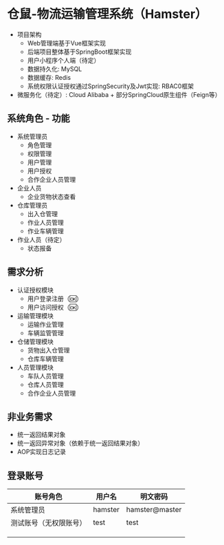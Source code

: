 # 仓鼠-物流运输管理系统（Hamster）
- 项目架构
  - Web管理端基于Vue框架实现
  - 后端项目整体基于SpringBoot框架实现
  - 用户小程序个人端（待定）
  - 数据持久化: MySQL
  - 数据缓存: Redis
  - 系统权限认证授权通过SpringSecurity及Jwt实现: RBAC0框架
- 微服务化（待定）: Cloud Alibaba + 部分SpringCloud原生组件（Feign等）
## 系统角色 - 功能
- 系统管理员
  - 角色管理
  - 权限管理
  - 用户管理
  - 用户授权
  - 合作企业人员管理
- 企业人员
  - 企业货物状态查看
- 仓库管理员
  - 出入仓管理
  - 作业人员管理
  - 作业车辆管理
- 作业人员（待定）
  - 状态报备
## 需求分析
- 认证授权模块
  - 用户登录注册（🆗）
  - 用户访问授权（🆗）
- 运输管理模块
  - 运输作业管理
  - 车辆监管管理
- 仓储管理模块
  - 货物出入仓管理
  - 仓库车辆管理
- 人员管理模块
  - 车队人员管理
  - 仓库人员管理
  - 合作企业人员管理
## 非业务需求
- 统一返回结果对象
- 统一返回异常对象（依赖于统一返回结果对象）
- AOP实现日志记录
## 登录账号

| 账号角色        | 用户名     | 明文密码           |
|-------------|---------|----------------|
| 系统管理员       | hamster | hamster@master |
| 测试账号（无权限账号） | test    | test           |
|             |         |                |
|             |         |                |
|             |         |                |
